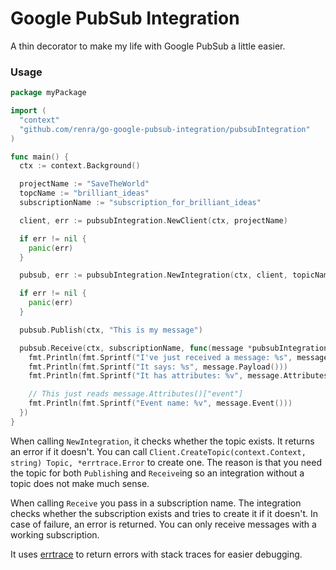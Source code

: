 # Google PubSub Integration

A thin decorator to make my life with Google PubSub a little easier.

### Usage

```go
package myPackage

import (
  "context"
  "github.com/renra/go-google-pubsub-integration/pubsubIntegration"
)

func main() {
  ctx := context.Background()

  projectName := "SaveTheWorld"
  topcName := "brilliant_ideas"
  subscriptionName := "subscription_for_brilliant_ideas"

  client, err := pubsubIntegration.NewClient(ctx, projectName)

  if err != nil {
    panic(err)
  }

  pubsub, err := pubsubIntegration.NewIntegration(ctx, client, topicName)

  if err != nil {
    panic(err)
  }

  pubsub.Publish(ctx, "This is my message")

  pubsub.Receive(ctx, subscriptionName, func(message *pubsubIntegration.Message){
    fmt.Println(fmt.Sprintf("I've just received a message: %s", message.Id()))
    fmt.Println(fmt.Sprintf("It says: %s", message.Payload()))
    fmt.Println(fmt.Sprintf("It has attributes: %v", message.Attributes()))

    // This just reads message.Attributes()["event"]
    fmt.Println(fmt.Sprintf("Event name: %v", message.Event()))
  })
}
```

When calling `NewIntegration`, it checks whether the topic exists. It returns an error if it doesn't. You can call `Client.CreateTopic(context.Context, string) Topic, *errtrace.Error` to create one. The reason is that you need the topic for both `Publish`ing and `Receive`ing so an integration without a topic does not make much sense.

When calling `Receive` you pass in a subscription name. The integration checks whether the subscription exists and tries to create it if it doesn't. In case of failure, an error is returned. You can only receive messages with a working subscription.

It uses [errtrace](https://github.com/renra/go-errtrace) to return errors with stack traces for easier debugging.

